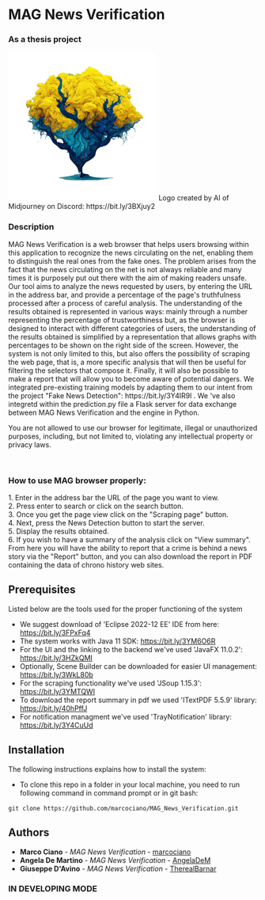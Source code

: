 # MAG News Verification
<h3>As a thesis project</h3>
<img src="https://github.com/marcociano/MAG_News_Verification/blob/master/MAG_News_Verification/src/images/MAG_News_Verification_logo.png" width=300/>
Logo created by AI of Midjourney on Discord: https://bit.ly/3BXjuy2
<h3> Description </h3>
<p> MAG News Verification is a web browser that helps users browsing within this application to recognize the news circulating on the net, enabling them to distinguish the real ones from the fake ones. The problem arises from the fact that the news circulating on the net is not always reliable and many times it is purposely put out there with the aim of making readers unsafe. Our tool aims to analyze the news requested by users, by entering the URL in the address bar, and provide a percentage of the page's truthfulness processed after a process of careful analysis. The understanding of the results obtained is represented in various ways: mainly through a number representing the percentage of trustworthiness but, as the browser is designed to interact with different categories of users, the understanding of the results obtained is simplified by a representation that allows graphs with percentages to be shown on the right side of the screen. However, the system is not only limited to this, but also offers the possibility of scraping the web page, that is, a more specific analysis that will then be useful for filtering the selectors that compose it.
Finally, it will also be possible to make a report that will allow you to become aware of potential dangers.
We integrated pre-existing training models by adapting them to our intent from the project "Fake News Detection": https://bit.ly/3Y4IR9l .
We 've also integretd within the prediction.py file a Flask server for data exchange between MAG News Verification and the engine in Python. </p>

<p>You are not allowed to use our browser for legitimate, illegal or unauthorized purposes, including, but not limited to, violating any intellectual property or privacy laws. </p>
<br>

<h3>How to use MAG browser properly:</h3>
<p> 1. Enter in the address bar the URL of the page you want to view. <br>
2. Press enter to search or click on the search button.<br>
3. Once you get the page view click on the "Scraping page" button.<br>
4. Next, press the News Detection button to start the server. <br>
5. Display the results obtained. <br>
6. If you wish to have a summary of the analysis click on "View summary".<br>From here you will have the ability to report that a crime is behind a news story via the "Report" button, and you can also download the report in PDF containing the data of chrono history web sites.<br> </p>


## Prerequisites
Listed below are the tools used for the proper functioning of the system <br>
* We suggest download of 'Eclipse 2022-12 EE' IDE from here: https://bit.ly/3FPxFq4
* The system works with Java 11 SDK: https://bit.ly/3YM6O6R
* For the UI and the linking to the backend we've used 'JavaFX 11.0.2': https://bit.ly/3HZkQMI
* Optionally, Scene Builder can be downloaded for easier UI management: https://bit.ly/3WkL80b
* For the scraping functionality we've used 'JSoup 1.15.3': https://bit.ly/3YMTQWI
* To download the report summary in pdf we used 'ITextPDF 5.5.9' library: https://bit.ly/40hPffJ
* For notification managment we've used 'TrayNotification' library: https://bit.ly/3Y4CuUd

## Installation
The following instructions explains how to install the system:
 * To clone this repo in a folder in your local machine, you need to run following command in command prompt or in git bash: <br>
  ```
  git clone https://github.com/marcociano/MAG_News_Verification.git
  ```
 
 ## Authors
 * **Marco Ciano** - *MAG News Verification* - [marcociano](https://github.com/marcociano)
 * **Angela De Martino** - *MAG News Verification* - [AngelaDeM](https://github.com/AngelaDeM)
 * **Giuseppe D'Avino** - *MAG News Verification* - [TherealBarnar](https://github.com/TherealBarnar)
 
 ### IN DEVELOPING MODE
